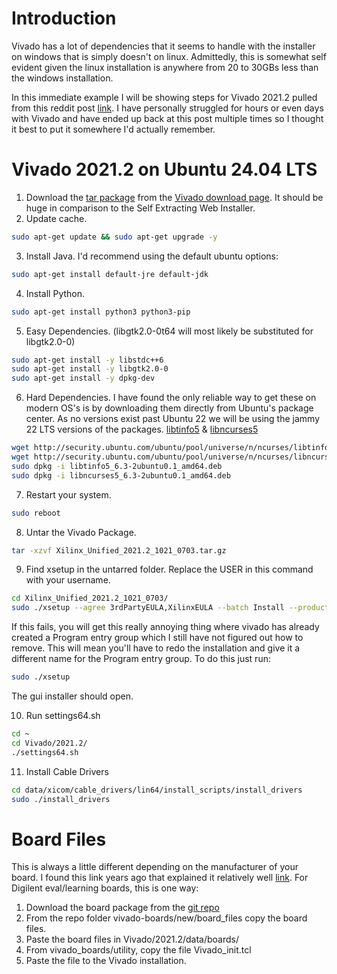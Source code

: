 # Introduction

Vivado has a lot of dependencies that it seems to handle with the installer on windows that is simply doesn't on linux. Admittedly, this is somewhat self evident given the linux installation is anywhere from 20 to 30GBs less than the windows installation.

  

In this immediate example I will be showing steps for Vivado 2021.2 pulled from this reddit post [link](https://www.reddit.com/r/Xilinx/comments/s7lcgq/help_vivado_ml_20212_stuck_on_generating/). I have personally struggled for hours or even days with Vivado and have ended up back at this post multiple times so I thought it best to put it somewhere I'd actually remember.

  

# Vivado 2021.2 on Ubuntu 24.04 LTS

1. Download the [tar package](https://www.xilinx.com/member/forms/download/xef.html?filename=Xilinx_Unified_2021.2_1021_0703.tar.gz) from the [Vivado download page](https://www.xilinx.com/support/download.html). It should be huge in comparison to the Self Extracting Web Installer.
2. Update cache.
```bash
sudo apt-get update && sudo apt-get upgrade -y
```

3. Install Java. I'd recommend using the default ubuntu options:

```bash
sudo apt-get install default-jre default-jdk
```

4. Install Python.
```bash
sudo apt-get install python3 python3-pip
```

5. Easy Dependencies. (libgtk2.0-0t64 will most likely be substituted for libgtk2.0-0)
```bash
sudo apt-get install -y libstdc++6
sudo apt-get install -y libgtk2.0-0
sudo apt-get install -y dpkg-dev
```

6. Hard Dependencies. I have found the only reliable way to get these on modern OS's is by downloading them directly from Ubuntu's package center. As no versions exist past Ubuntu 22 we will be using the jammy 22 LTS versions of the packages. [libtinfo5](https://packages.ubuntu.com/jammy/amd64/libtinfo5/download) & [libncurses5](https://packages.ubuntu.com/jammy/amd64/libncurses5/download)
```bash
wget http://security.ubuntu.com/ubuntu/pool/universe/n/ncurses/libtinfo5_6.3-2ubuntu0.1_amd64.deb
wget http://security.ubuntu.com/ubuntu/pool/universe/n/ncurses/libncurses5_6.3-2ubuntu0.1_amd64.deb
sudo dpkg -i libtinfo5_6.3-2ubuntu0.1_amd64.deb
sudo dpkg -i libncurses5_6.3-2ubuntu0.1_amd64.deb 
```
7. Restart your system.
```bash
sudo reboot
```
8. Untar the Vivado Package.
```bash
tar -xzvf Xilinx_Unified_2021.2_1021_0703.tar.gz
```
9. Find xsetup in the untarred folder. Replace the USER in this command with your username.
```bash
cd Xilinx_Unified_2021.2_1021_0703/
sudo ./xsetup --agree 3rdPartyEULA,XilinxEULA --batch Install --product "Vivado" --edition "Vivado ML Enterprise" --location "/home/USER"
```
If this fails, you will get this really annoying thing where vivado has already created a Program entry group which I still have not figured out how to remove. This will mean you'll have to redo the installation and give it a different name for the Program entry group. To do this just run:
```bash
sudo ./xsetup
```
The gui installer should open. 

10. Run settings64.sh
```bash
cd ~
cd Vivado/2021.2/
./settings64.sh
```
11. Install Cable Drivers
```bash
cd data/xicom/cable_drivers/lin64/install_scripts/install_drivers
sudo ./install_drivers
```


# Board Files
This is always a little different depending on the manufacturer of your board. I found this link years ago that explained it relatively well [link](https://tutorials.logictronix.com/our-resources/linux-for-fpga-design/how-to-install-vivado-on-ubuntu/). For Digilent eval/learning boards, this is one way:
1. Download the board package from the [git repo](https://github.com/Digilent/vivado-boards.git)
2. From the repo folder vivado-boards/new/board_files copy the board files.
3. Paste the board files in Vivado/2021.2/data/boards/
4. From vivado_boards/utility, copy the file Vivado_init.tcl
5. Paste the file to the Vivado installation. 
